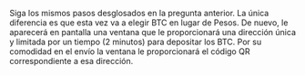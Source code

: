 
Siga los mismos pasos desglosados en la pregunta anterior. La única diferencia es que esta vez va a elegir BTC en lugar de Pesos. De nuevo, le aparecerá en pantalla una ventana que le proporcionará una dirección única y limitada por un tiempo (2 minutos) para depositar los BTC. Por su comodidad en el envío la ventana le proporcionará el código QR correspondiente a esa dirección.
